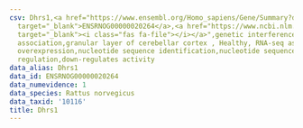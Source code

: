 ```yaml
---
csv: Dhrs1,<a href="https://www.ensembl.org/Homo_sapiens/Gene/Summary?db=core;g=ENSRNOG00000020264"
  target="_blank">ENSRNOG00000020264</a>,<a href="https://www.ncbi.nlm.nih.gov/pubmed/30467350"
  target="_blank"><i class="fas fa-file"></i></a>",genetic interference,functional
  association,granular layer of cerebellar cortex , Healthy, RNA-seq assay, hsf-1
  overexpression,nucleotide sequence identification,nucleotide sequence identification,transcriptional
  regulation,down-regulates activity
data_alias: Dhrs1
data_id: ENSRNOG00000020264
data_numevidence: 1
data_species: Rattus norvegicus
data_taxid: '10116'
title: Dhrs1
---
```

